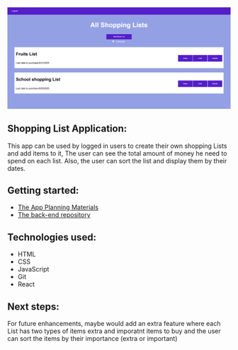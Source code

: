 
<img src="src/assets/shopping list app.png" alt="Shopping List Application"/>

<h2>Shopping List Application:</h2>
This app can be used by logged in users to create their own shopping Lists and add items to it, The user can see the total amount of money he need to spend on each list. Also, the user can sort the list and display them by their dates.

<h2>Getting started:</h2>
<ul>
<li><a href="https://trello.com/b/lOMv6rCH/shopping-list-application">The App Planning Materials</a></li>
<li>
<a href="https://github.com/hudasul/shopping-list-app-back-end">The back-end repository</a>
</li>
</ul>

<h2>Technologies used:</h2>
<ul>
<li>HTML</li>
<li>CSS</li>
<li>JavaScript</li>
<li>Git</li>
<li>React</li>
</ul>

<h2>Next steps:</h2>
For future enhancements, maybe would add an extra feature where each List has two types of items extra and imporatnt items to buy and the user can sort the items by their importance (extra or important)
